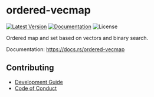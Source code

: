# ordered-vecmap

[![Latest Version]][crates.io]
[![Documentation]][docs.rs] 
![License]

[crates.io]: https://crates.io/crates/ordered-vecmap
[Latest Version]: https://img.shields.io/crates/v/ordered-vecmap.svg
[Documentation]: https://docs.rs/ordered-vecmap/badge.svg
[docs.rs]: https://docs.rs/ordered-vecmap
[License]: https://img.shields.io/crates/l/ordered-vecmap.svg

Ordered map and set based on vectors and binary search.

Documentation: <https://docs.rs/ordered-vecmap>

## Contributing

+ [Development Guide](./CONTRIBUTING.md)
+ [Code of Conduct](./CODE_OF_CONDUCT.md)

